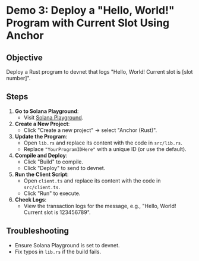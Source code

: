 # Demo 3: Deploy a "Hello, World!" Program with Current Slot Using Anchor

## Objective
Deploy a Rust program to devnet that logs "Hello, World! Current slot is [slot number]".

## Steps
1. **Go to Solana Playground**:
   - Visit [Solana Playground](https://beta.solpg.io/).
2. **Create a New Project**:
   - Click "Create a new project" → select "Anchor (Rust)".
3. **Update the Program**:
   - Open `lib.rs` and replace its content with the code in `src/lib.rs`.
   - Replace `"YourProgramIDHere"` with a unique ID (or use the default).
4. **Compile and Deploy**:
   - Click "Build" to compile.
   - Click "Deploy" to send to devnet.
5. **Run the Client Script**:
   - Open `client.ts` and replace its content with the code in `src/client.ts`.
   - Click "Run" to execute.
6. **Check Logs**:
   - View the transaction logs for the message, e.g., "Hello, World! Current slot is 123456789".

## Troubleshooting
- Ensure Solana Playground is set to devnet.
- Fix typos in `lib.rs` if the build fails.